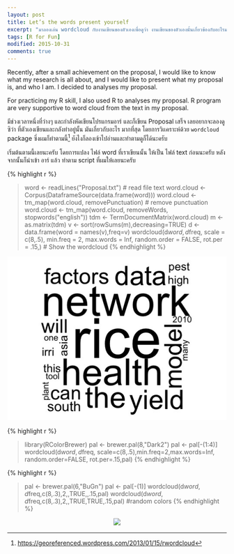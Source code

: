 ```yaml
---
layout: post
title: Let’s the words present yourself
excerpt: "มาลองเล่น wordcloud กับงานเขียนของตัวเองเพื่อดูว่า งานเขียนของตัวเองนั้นเกี่ยวข้องกับอะไรมากที่สุด"
tags: [R for Fun]
modified: 2015-10-31
comments: true
---
```


Recently, after a small achievement on the proposal, I would like to know what my research is all about, and I would like to present what my proposal is, and who I am. I decided to analyses my proposal.

For practicing my R skill, I also used R to analyses my proposal. R program are very supportive to word cloud from the text in my proposal.

มีช่วงเวลาหนึ่งที่ว่างๆ และกำลังหัดเขียนโปรแกรมอาร์ และก็เขียน Proposal เสร็จ เลยอยากจะลองดูซิว่า ที่ตัวเองเขียนและกลังทำอยู่นั้น มันเกี่ยวกับอะไร มากที่สุด โดยการวิเเคราะห์ด้วย ```wordcloud``` package ซึ่งผมก็ทำตามนี้[^1]
 ยังไงก็ลองเข้าไปอ่านและทำตามดูก็ได้นะครับ


เริ่มต้นตามนี้เลยนะครับ โดยการแปลง ไฟล์ word ที่เราเขียนนั้น ให้เป็น ไฟล์ text  ก่อนนะครับ  หลังจากนั้นก็นำเข้า อาร์ แล้ว ทำตาม script ที่ผมให้เลยนะครับ

{% highlight r %}
> word <- readLines("Proposal.txt") # read file text
> word.cloud <- Corpus(DataframeSource(data.frame(word)))
> word.cloud <- tm_map(word.cloud, removePunctuation) # remove punctuation
> word.cloud <- tm_map(word.cloud, removeWords, stopwords("english"))
> tdm <- TermDocumentMatrix(word.cloud)
> m <- as.matrix(tdm)
> v <- sort(rowSums(m),decreasing=TRUE)
> d <- data.frame(word = names(v),freq=v)
> wordcloud(d$word, d$freq, scale = c(8,.5), min.freq = 2, max.words = Inf, random.order = FALSE, rot.per = .15,) # Show the wordcloud
{% endhighlight %}

<div style = "text-align:center"><img src = "/images/blog/wcloud1.jpeg"></div>

{% highlight r %}
> library(RColorBrewer)
> pal <- brewer.pal(8,"Dark2")
> pal <- pal[-(1:4)]
> wordcloud(d$word,d$freq, scale=c(8,.5),min.freq=2,max.words=Inf, random.order=FALSE, rot.per=.15,pal)
{% endhighlight %}


{% highlight r %}
> pal <- brewer.pal(6,"BuGn")
> pal <- pal[-(1)]
> wordcloud(d$word,d$freq,c(8,.3),2,,TRUE,,.15,pal)
> wordcloud(d$word,d$freq,c(8,.3),2,,TRUE,TRUE,.15,pal) #random colors
{% endhighlight %}

<div style = "text-align:center"><img src ="/images/blog/wordcloud.jpg"></div>

[^1]:<https://georeferenced.wordpress.com/2013/01/15/rwordcloud>
